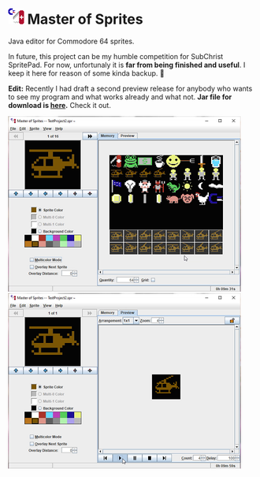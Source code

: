 # ![](https://github.com/tstamborski/pixelart-icons/blob/main/png/commodore-tool32.png) Master of Sprites
Java editor for Commodore 64 sprites.

In future, this project can be my humble competition for SubChrist SpritePad. For now, unfortunaly it is **far from being finished and useful**. I keep it here for reason of some kinda backup. 🙂

**Edit:** Recently I had draft a second preview release for anybody who wants to see my program and what works already and what not. **Jar file for download is [here](https://github.com/tstamborski/master-of-sprites/releases/download/v0.8/MasterofSprites.jar).** Check it out.

![](screenshot0.png)
![](screenshot1.png)
